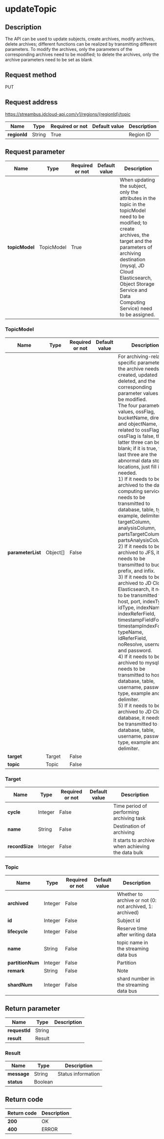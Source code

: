 # updateTopic


## Description
The API can be used to update subjects, create archives, modify archives, delete archives; different functions can be realized by transmitting different parameters. To modify the archives, only the parameters of the corresponding archives need to be modified; to delete the archives, only the archive parameters need to be set as blank

## Request method
PUT

## Request address
https://streambus.jdcloud-api.com/v1/regions/{regionId}/topic

|Name|Type|Required or not|Default value|Description|
|---|---|---|---|---|
|**regionId**|String|True||Region ID|

## Request parameter
|Name|Type|Required or not|Default value|Description|
|---|---|---|---|---|
|**topicModel**|TopicModel|True||When updating the subject, only the attributes in the topic in the topicModel need to be modified; to create archives, the target and the parameters of archiving destination (mysql, JD Cloud Elasticsearch, Object Storage Service and Data Computing Service) need to be assigned.|

### <a name="TopicModel">TopicModel</a>
|Name|Type|Required or not|Default value|Description|
|---|---|---|---|---|
|**parameterList**|Object[]|False||For archiving-related specific parameters, the archive needs to be created, updated and deleted, and the corresponding parameter values shall be modified. <br> The four parameter values, ossFlag, bucketName, directory and objectName, are related to ossFlag. If ossFlag is false, the latter three can be blank; if it is true, the last three are the abnormal data storage locations, just fill in as needed. <br> 1) If it needs to be archived to the data computing service, it needs to be transmitted to database, table, type, example, delimiter, targetColumn, analysisColumn, partsTargetColumn and partsAnalysisColumn. <br> 2) If it needs to be archived to JFS, it needs to be transmitted to bucket, prefix, and infix. <br>3) If it needs to be archived to JD Cloud Elasticsearch, it needs to be transmitted to host, port, indexType, idType, indexName, indexReferField, timestampFieldFormat, timestampIndexFormat, typeName, idReferField, noResolve, username and password. <br> 4) If it needs to be archived to mysql, it needs to be transmitted to host, database, table, username, password, type, example and delimiter. <br>5) If it needs to be archived to JD Cloud database, it needs to be transmitted to rdsId, database, table, username, password, type, example and delimiter. |
|**target**|Target|False|||
|**topic**|Topic|False|||
### <a name="Target">Target</a>
|Name|Type|Required or not|Default value|Description|
|---|---|---|---|---|
|**cycle**|Integer|False||Time period of performing archiving task|
|**name**|String|False||Destination of archiving|
|**recordSize**|Integer|False||It starts to archive when achieving the data bulk|
### <a name="Topic">Topic</a>
|Name|Type|Required or not|Default value|Description|
|---|---|---|---|---|
|**archived**|Integer|False||Whether to archive or not (0: not archived, 1: archived)|
|**id**|Integer|False||Subject id|
|**lifecycle**|Integer|False||Reserve time after writing data|
|**name**|String|False||topic name in the streaming data bus|
|**partitionNum**|Integer|False||Partition|
|**remark**|String|False||Note|
|**shardNum**|Integer|False||shard number in the streaming data bus|

## Return parameter
|Name|Type|Description|
|---|---|---|
|**requestId**|String||
|**result**|Result||


### <a name="Result">Result</a>
|Name|Type|Description|
|---|---|---|
|**message**|String|Status information|
|**status**|Boolean||

## Return code
|Return code|Description|
|---|---|
|**200**|OK|
|**400**|ERROR|
